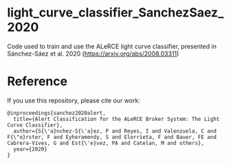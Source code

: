 # light_curve_classifier_SanchezSaez_2020
Code used to train and use the ALeRCE light curve classifier, presented in Sánchez-Sáez et al. 2020 (https://arxiv.org/abs/2008.03311)

# Reference

If you use this repository, please cite our work:

```
@inproceedings{sanchez2020alert,
  title={Alert Classification for the ALeRCE Broker System: The Light Curve Classifier},
  author={S{\'a}nchez-S{\'a}ez, P and Reyes, I and Valenzuela, C and F{\"o}rster, F and Eyheramendy, S and Elorrieta, F and Bauer, FE and Cabrera-Vives, G and Est{\'e}vez, PA and Catelan, M and others},
  year={2020}
}
```

